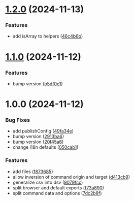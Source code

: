 # [1.2.0](https://github.com/genericmedia24/lib/compare/v1.1.0...v1.2.0) (2024-11-13)


### Features

* add isArray to helpers ([46c4b6b](https://github.com/genericmedia24/lib/commit/46c4b6b64d25c6db988b09f32959708a520f08e1))

# [1.1.0](https://github.com/genericmedia24/lib/compare/v1.0.0...v1.1.0) (2024-11-12)


### Features

* bump version ([b5df0e1](https://github.com/genericmedia24/lib/commit/b5df0e1cf883a1deff474486424b41fe0307868f))

# 1.0.0 (2024-11-12)


### Bug Fixes

* add publishConfig ([49fa34e](https://github.com/genericmedia24/lib/commit/49fa34e7ac67e3720c4f8738744916e6eb082b1c))
* bump version ([2913ba6](https://github.com/genericmedia24/lib/commit/2913ba65b8d65c8743c624da2a36ee08c22dfb7e))
* bump version ([20f45a6](https://github.com/genericmedia24/lib/commit/20f45a64f8cb605fd3451037c97c6a53e890e8d4))
* change i18n defaults ([050cab1](https://github.com/genericmedia24/lib/commit/050cab1e4997bc1740b5d9e5eb4bac8d7e7cad01))


### Features

* add files ([f873685](https://github.com/genericmedia24/lib/commit/f873685cf89fb9a59231deea5e5d296309ec60cf))
* allow inversion of command origin and target ([d413cb9](https://github.com/genericmedia24/lib/commit/d413cb95251905a1be46a2626cf188796a14a55e))
* generalize csv into dsv ([9079fcc](https://github.com/genericmedia24/lib/commit/9079fcc9282419bb48494f653ce6f692d6fe0b2d))
* split browser and default exports ([f73a890](https://github.com/genericmedia24/lib/commit/f73a8906e7aa89c1679ca068760db2bac0782a28))
* split command data and options ([7dc2b8f](https://github.com/genericmedia24/lib/commit/7dc2b8f367b664f2fc285d895165030f9819640b))
